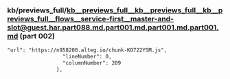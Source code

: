 ### kb/previews_full/kb__previews_full__kb__previews_full__kb__previews_full__flows__service-first__master-and-slot@guest.har.part088.md.part001.md.part001.md.part001.md (part 002)

```md
"url": "https://n958200.alteg.io/chunk-KO722YSM.js",
                  "lineNumber": 0,
                  "columnNumber": 209
                },
             
```

```
